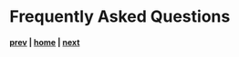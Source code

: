 # Frequently Asked Questions

#### [prev](./training.md) | [home](./welcome.md)  | [next](./welcome.md)
